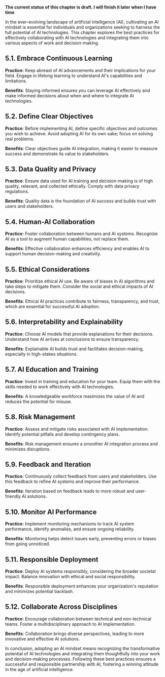 **The current status of this chapter is draft. I will finish it later when I have time**

In the ever-evolving landscape of artificial intelligence (AI), cultivating an AI mindset is essential for individuals and organizations seeking to harness the full potential of AI technologies. This chapter explores the best practices for effectively collaborating with AI technologies and integrating them into various aspects of work and decision-making.

5.1. **Embrace Continuous Learning**
------------------------------------

**Practice**: Keep abreast of AI advancements and their implications for your field. Engage in lifelong learning to understand AI's capabilities and limitations.

**Benefits**: Staying informed ensures you can leverage AI effectively and make informed decisions about when and where to integrate AI technologies.

5.2. **Define Clear Objectives**
--------------------------------

**Practice**: Before implementing AI, define specific objectives and outcomes you wish to achieve. Avoid adopting AI for its own sake; focus on solving real problems.

**Benefits**: Clear objectives guide AI integration, making it easier to measure success and demonstrate its value to stakeholders.

5.3. **Data Quality and Privacy**
---------------------------------

**Practice**: Ensure data used for AI training and decision-making is of high quality, relevant, and collected ethically. Comply with data privacy regulations.

**Benefits**: Quality data is the foundation of AI success and builds trust with users and stakeholders.

5.4. **Human-AI Collaboration**
-------------------------------

**Practice**: Foster collaboration between humans and AI systems. Recognize AI as a tool to augment human capabilities, not replace them.

**Benefits**: Effective collaboration enhances efficiency and enables AI to support human decision-making and creativity.

5.5. **Ethical Considerations**
-------------------------------

**Practice**: Prioritize ethical AI use. Be aware of biases in AI algorithms and take steps to mitigate them. Consider the social and ethical impacts of AI decisions.

**Benefits**: Ethical AI practices contribute to fairness, transparency, and trust, which are essential for successful AI adoption.

5.6. **Interpretability and Explainability**
--------------------------------------------

**Practice**: Choose AI models that provide explanations for their decisions. Understand how AI arrives at conclusions to ensure transparency.

**Benefits**: Explainable AI builds trust and facilitates decision-making, especially in high-stakes situations.

5.7. **AI Education and Training**
----------------------------------

**Practice**: Invest in training and education for your team. Equip them with the skills needed to work effectively with AI technologies.

**Benefits**: A knowledgeable workforce maximizes the value of AI and reduces the potential for misuse.

5.8. **Risk Management**
------------------------

**Practice**: Assess and mitigate risks associated with AI implementation. Identify potential pitfalls and develop contingency plans.

**Benefits**: Risk management ensures a smoother AI integration process and minimizes disruptions.

5.9. **Feedback and Iteration**
-------------------------------

**Practice**: Continuously collect feedback from users and stakeholders. Use this feedback to refine AI systems and improve their performance.

**Benefits**: Iteration based on feedback leads to more robust and user-friendly AI solutions.

5.10. **Monitor AI Performance**
--------------------------------

**Practice**: Implement monitoring mechanisms to track AI system performance, identify anomalies, and ensure ongoing reliability.

**Benefits**: Monitoring helps detect issues early, preventing errors or biases from going unnoticed.

5.11. **Responsible Deployment**
--------------------------------

**Practice**: Deploy AI systems responsibly, considering the broader societal impact. Balance innovation with ethical and social responsibility.

**Benefits**: Responsible deployment enhances your organization's reputation and minimizes potential backlash.

5.12. **Collaborate Across Disciplines**
----------------------------------------

**Practice**: Encourage collaboration between technical and non-technical teams. Foster a multidisciplinary approach to AI implementation.

**Benefits**: Collaboration brings diverse perspectives, leading to more innovative and effective AI solutions.

In conclusion, adopting an AI mindset means recognizing the transformative potential of AI technologies and integrating them thoughtfully into your work and decision-making processes. Following these best practices ensures a successful and responsible partnership with AI, fostering a winning attitude in the age of artificial intelligence.
